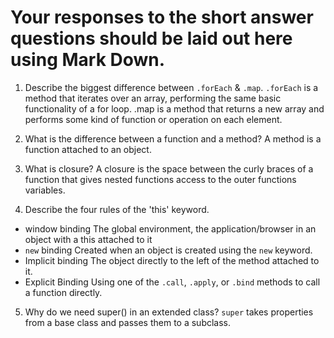 # Your responses to the short answer questions should be laid out here using Mark Down.
1. Describe the biggest difference between `.forEach` & `.map`.
`.forEach` is a method that iterates over an array, performing the same basic functionality of a for loop. .map is a method that returns a new array and performs some kind of function or operation on each element.

2. What is the difference between a function and a method?
A method is a function attached to an object.

3. What is closure?
A closure is the space between the curly braces of a function that gives nested functions access to the outer functions variables.

4. Describe the four rules of the 'this' keyword.
- window binding
The global environment, the application/browser in an object with a this attached to it
- `new` binding
Created when an object is created using the `new` keyword.
- Implicit binding
The object directly to the left of the method attached to it.
- Explicit Binding
Using one of the `.call`, `.apply`, or `.bind` methods to call a function directly.
5. Why do we need super() in an extended class?
`super` takes properties from a base class and passes them to a subclass.
